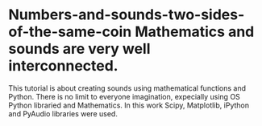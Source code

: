 # Numbers-and-sounds-two-sides-of-the-same-coin Mathematics and sounds are very well interconnected. 
This tutorial is about creating sounds 
using mathematical functions and Python. 
There is no limit to everyone imagination, expecially using OS Python libraried and Mathematics. 
In this work Scipy, Matplotlib, iPython and PyAudio libraries were used.
